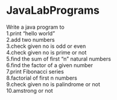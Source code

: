 # JavaLabPrograms
Write a java program to <br />
1.print “hello world”<br /> 
2.add two numbers <br />
3.check given no is odd or even <br />
4.check given no is prime or not <br />
5.find the sum of first “n” natural numbers <br />
6.find the factor of a given number <br />
7.print Fibonacci series <br />
8.factorial of first n numbers <br />
9.check given no is palindrome or not<br />
10.amstrong or not <br />

